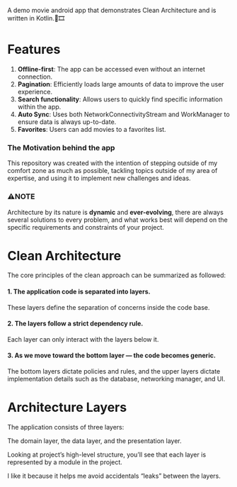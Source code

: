 
A demo movie android app that demonstrates Clean Architecture and is written in Kotlin.💯🎞 

# Features

1. **Offline-first**: The app can be accessed even without an internet connection.
2. **Pagination**: Efficiently loads large amounts of data to improve the user experience.
3. **Search functionality**: Allows users to quickly find specific information within the app.
4. **Auto Sync**: Uses both NetworkConnectivityStream and WorkManager to ensure data is always up-to-date.
5. **Favorites**: Users can add movies to a favorites list.



### The Motivation behind the app
This repository was created with the intention of stepping outside of my comfort zone as much as possible, tackling topics outside of my area of expertise, and using it to implement new challenges and ideas.

### ⚠️NOTE
Architecture by its nature is **dynamic** and **ever-evolving**, there are always several solutions to every problem, and what works best will depend on the specific requirements and constraints of your project.



# Clean Architecture

The core principles of the clean approach can be summarized as followed:

#### 1. The application code is separated into layers.

These layers define the separation of concerns inside the code base.

#### 2. The layers follow a strict dependency rule.

Each layer can only interact with the layers below it.

#### 3. As we move toward the bottom layer — the code becomes generic.

The bottom layers dictate policies and rules, and the upper layers dictate implementation details such as the database, networking manager, and UI.

# Architecture Layers

The application consists of three layers:

The domain layer, the data layer, and the presentation layer.

Looking at project’s high-level structure, you’ll see that each layer is represented by a module in the project.


I like it because it helps me avoid accidentals “leaks” between the layers.

